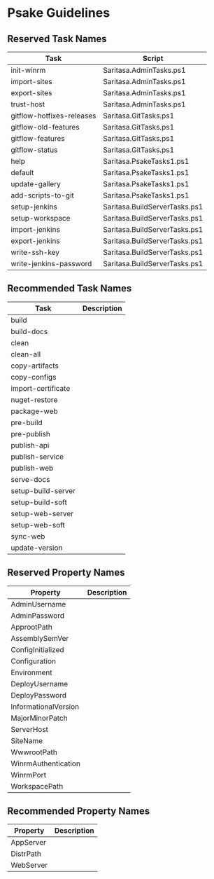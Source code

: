 # Psake Guidelines

## Reserved Task Names

| Task                      | Script                        |
|---------------------------|-------------------------------|
| init-winrm                | Saritasa.AdminTasks.ps1       |
| import-sites              | Saritasa.AdminTasks.ps1       |
| export-sites              | Saritasa.AdminTasks.ps1       |
| trust-host                | Saritasa.AdminTasks.ps1       |
| gitflow-hotfixes-releases | Saritasa.GitTasks.ps1         |
| gitflow-old-features      | Saritasa.GitTasks.ps1         |
| gitflow-features          | Saritasa.GitTasks.ps1         |
| gitflow-status            | Saritasa.GitTasks.ps1         |
| help                      | Saritasa.PsakeTasks1.ps1      |
| default                   | Saritasa.PsakeTasks1.ps1      |
| update-gallery            | Saritasa.PsakeTasks1.ps1      |
| add-scripts-to-git        | Saritasa.PsakeTasks1.ps1      |
| setup-jenkins             | Saritasa.BuildServerTasks.ps1 |
| setup-workspace           | Saritasa.BuildServerTasks.ps1 |
| import-jenkins            | Saritasa.BuildServerTasks.ps1 |
| export-jenkins            | Saritasa.BuildServerTasks.ps1 |
| write-ssh-key             | Saritasa.BuildServerTasks.ps1 |
| write-jenkins-password    | Saritasa.BuildServerTasks.ps1 |

## Recommended Task Names

| Task                | Description    |
|---------------------|----------------|
| build               |                |
| build-docs          |                |
| clean               |                |
| clean-all           |                |
| copy-artifacts      |                |
| copy-configs        |                |
| import-certificate  |                |
| nuget-restore       |                |
| package-web         |                |
| pre-build           |                |
| pre-publish         |                |
| publish-api         |                |
| publish-service     |                |
| publish-web         |                |
| serve-docs          |                |
| setup-build-server  |                |
| setup-build-soft    |                |
| setup-web-server    |                |
| setup-web-soft      |                |
| sync-web            |                |
| update-version      |                |

## Reserved Property Names

| Property             | Description    |
|----------------------|----------------|
| AdminUsername        |                |
| AdminPassword        |                |
| ApprootPath          |                |
| AssemblySemVer       |                |
| ConfigInitialized    |                |
| Configuration        |                |
| Environment          |                |
| DeployUsername       |                |
| DeployPassword       |                |
| InformationalVersion |                |
| MajorMinorPatch      |                |
| ServerHost           |                |
| SiteName             |                |
| WwwrootPath          |                |
| WinrmAuthentication  |                |
| WinrmPort            |                |
| WorkspacePath        |                |

## Recommended Property Names

| Property             | Description    |
|----------------------|----------------|
| AppServer            |                |
| DistrPath            |                |
| WebServer            |                |
